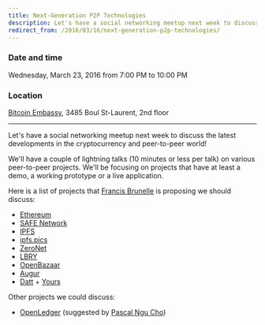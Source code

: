 ```yaml
---
title: Next-Generation P2P Technologies
description: Let's have a social networking meetup next week to discuss the latest developments in the cryptocurrency and peer-to-peer world!
redirect_from: /2016/03/16/next-generation-p2p-technologies/
---
```


### Date and time
Wednesday, March 23, 2016 from 7:00 PM to 10:00 PM

### Location
[Bitcoin Embassy](https://goo.gl/maps/BfhfcmsDp8G2), 3485 Boul St-Laurent, 2nd floor

---

Let's have a social networking meetup next week to discuss the latest developments in the cryptocurrency and peer-to-peer world!

We'll have a couple of lightning talks (10 minutes or less per talk) on various peer-to-peer projects. We'll be focusing on projects that have at least a demo, a working prototype or a live application.

Here is a list of projects that [Francis Brunelle](https://frabrunelle.com/) is proposing we should discuss:

- [Ethereum](https://ethereum.org/)
- [SAFE Network](https://safenetwork.org/)
- [IPFS](https://ipfs.io/)
- [ipfs.pics](https://ipfs.pics/)
- [ZeroNet](https://zeronet.io/)
- [LBRY](https://lbry.io/)
- [OpenBazaar](https://openbazaar.org/)
- [Augur](https://augur.net/)
- [Datt](http://datt.co/) + [Yours](http://yours.press/)

Other projects we could discuss:

- [OpenLedger](https://www.openledger.info/) (suggested by [Pascal Ngu Cho](https://twitter.com/webpasco))
